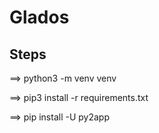 # Glados



## Steps

==> python3 -m venv venv

==> pip3 install -r requirements.txt

==> pip install -U py2app

